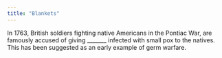 ```yaml
---
title: "Blankets"
---
```

In 1763, British soldiers fighting native Americans in the Pontiac War, are famously accused of giving _______ infected with small pox to the natives. This has been suggested as an early example of germ warfare.

